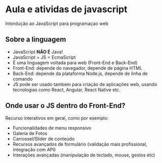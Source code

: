 # Aula e atividas de javascript

Intordução ao JavaScript para programaçao web

## Sobre a linguagem 

- JavaScript **NÃO É** Java!
- JavaScript = JS = EcmaScript
- É uma linguagem voltada para web (Front-End e Back-End)
- Front-End: depende do navegador, depende de página HTML
- Back-End: depende da plataforma Node.js, depende de linha de comando 
- JS pode ser usado tambem para criação de aplicações web, usando tecnologias como React, Angular, React Native etc.

## Onde usar o JS dentro do Front-End?

Recurso interativos em geral, como por exemplo:

- Funcionalidades de menu responsivo
- Galeria de Fotos 
- Carrossel/Slider de conteúdo
- Recursos avançados de formulário (validação mais profissional, integração com API)
- Interações avançadas (manipulação de teclado, mouse, gestos etc)
